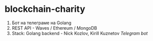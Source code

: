 # blockchain-charity

1) Бот на телеграме на Golang
2) REST API - Waves / Ethereum / MongoDB
3) Stack:
Golang backend - Nick Kozlov, Kirill Kuznetov *Telegram bot*
